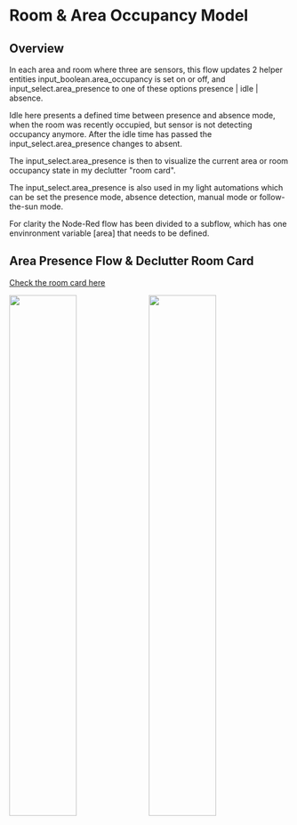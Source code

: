 # Room & Area Occupancy Model

## Overview

In each area and room where three are sensors, this flow updates 2 helper entities input_boolean.area_occupancy is set on or off, and input_select.area_presence to one of these options presence | idle | absence. 

Idle here presents a defined time between presence and absence mode, when the room was recently occupied, but sensor is not detecting occupancy anymore. After the idle time has passed the input_select.area_presence changes to absent.

The input_select.area_presence is then to visualize the current area or room occupancy state in my declutter "room card".

The input_select.area_presence is also used in my light automations which can be set the presence mode, absence detection, manual mode or follow-the-sun mode.

For clarity the Node-Red flow has been divided to a subflow, which has one envinronment variable [area] that needs to be defined.

## Area Presence Flow & Declutter Room Card

[Check the room card here]()

<p float="left"> <img src="room-card-demo.gif" width="49%" /> <img src="lobby-presence.gif" width="49%" /> </p> 


